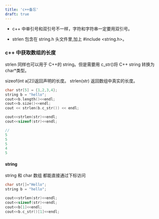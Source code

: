 ```yaml
---
title: 'c++备忘'
draft: true
---
```


- c++ 中单引号和双引号不一样，字符和字符串一定要用双引号。

- strlen 包含在 string.h 头文件里,加上 #include <string.h>。

### c++ 中获取数组的长度

strlen 同样也可以用于 C++的 string。但是需要用 c_str()将 C++ string 转换为 char\*类型。

sizeof(int a[2])返回声明的长度。
strlen(str) 返回数组中真实的长度。

```c
char str[5] = {1,2,3,4};
string b = "hello";
cout<<b.length()<<endl;
cout<<b.size()<<endl;
cout << strlen(b.c_str()) << endl;

cout<<strlen(str)<<endl;
cout<<sizeof(str)<<endl;

//
5
5
5
4
5
```

#### string

string 和 char 数组 都能直接通过下标访问

```c
char str[]="Hello";
string b = "hello";

cout<<strlen(str)<<endl;
cout<<sizeof(str)<<endl;
cout<<b[1]<<endl;
cout<<b.c_str()[1]<<endl;
```
